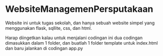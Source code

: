 # WebsiteManagemenPersputakaan

Website ini untuk tugas sekolah, dan hanya sebuah website simpel yang menggunakan flask, sqllite, css, dan html.

Harap diingetkan kalau untuk menjalani codingan ini
dua codingan dimasukkan dalam 1 folder, dan buatlah 1 folder template untuk index.html dan baru jalankan di codingan app.py
